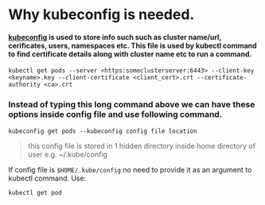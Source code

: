 # Why kubeconfig is needed.
#### [kubeconfig](https://kubernetes.io/docs/concepts/configuration/organize-cluster-access-kubeconfig/#:~:text=Use%20kubeconfig%20files%20to%20organize,API%20server%20of%20a%20cluster.) is used to store info such such as cluster name/url, cerificates, users, namespaces etc. This file is used by kubectl command to find certificate details along with cluster name etc to run a command.
  
`kubectl get pods
 --server <https:someclusterserver:6443>
 --client-key <keyname>.key
 --client-certificate <client_cert>.crt
 --certificate-authority <ca>.crt`
 
 ### Instead of typing this long command above we can have these options inside config file and use following command.
 
 `kubeconfig get pods --kubeconfig config file location`
 
 > this config file is stored in 1 hidden directory inside home directory of user e.g. 
 > ~/.kube/config

If config file is  `$HOME/.kube/config` no need to provide it as an argument to kubectl command. Use:

`kubectl get pod`

